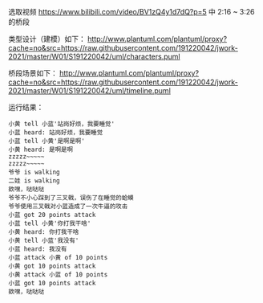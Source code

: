 选取视频 https://www.bilibili.com/video/BV1zQ4y1d7dQ?p=5 中 2:16 ~ 3:26 的桥段

类型设计（建模）如下：
http://www.plantuml.com/plantuml/proxy?cache=no&src=https://raw.githubusercontent.com/191220042/jwork-2021/master/W01/S191220042/uml/characters.puml

桥段场景如下：
http://www.plantuml.com/plantuml/proxy?cache=no&src=https://raw.githubusercontent.com/191220042/jwork-2021/master/W01/S191220042/uml/timeline.puml


运行结果：

```
小黄 tell 小蓝'站岗好烦，我要睡觉'
小蓝 heard: 站岗好烦，我要睡觉
小蓝 tell 小黄'是啊是啊'
小黄 heard: 是啊是啊
zzzzz~~~~~
zzzzz~~~~~
爷爷 is walking
二娃 is walking
欸嘿，哒哒哒
爷爷不小心踩到了三叉戟，误伤了在睡觉的蛤蟆
爷爷使用三叉戟对小蓝造成了一次牛逼的攻击
小蓝 got 20 points attack
小蓝 tell 小黄'你打我干啥'
小黄 heard: 你打我干啥
小黄 tell 小蓝'我没有'
小蓝 heard: 我没有
小蓝 attack 小黄 of 10 points
小黄 got 10 points attack
小黄 attack 小蓝 of 10 points
小蓝 got 10 points attack
欸嘿，哒哒哒
```

